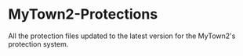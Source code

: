 # MyTown2-Protections
All the protection files updated to the latest version for the MyTown2's protection system.
